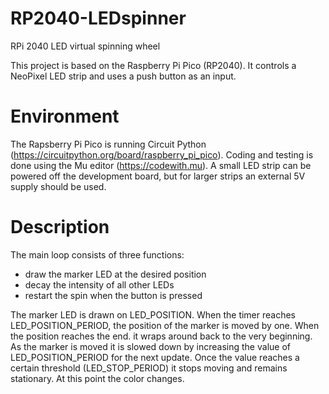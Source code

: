 # RP2040-LEDspinner
RPi 2040 LED virtual spinning wheel

This project is based on the Raspberry Pi Pico (RP2040). It controls a NeoPixel LED strip and uses a push button as an input. 

# Environment

The Rapsberry Pi Pico is running Circuit Python (https://circuitpython.org/board/raspberry_pi_pico). Coding and testing is done using the Mu editor (https://codewith.mu). A small LED strip can be powered off the development board, but for larger strips an external 5V supply should be used. 

# Description

The main loop consists of three functions:

- draw the marker LED at the desired position
- decay the intensity of all other LEDs
- restart the spin when the button is pressed

The marker LED is drawn on LED_POSITION. When the timer reaches LED_POSITION_PERIOD, the position of the marker is moved by one. When the position reaches the end. it wraps around back to the very beginning. As the marker is moved it is slowed down by increasing the value of LED_POSITION_PERIOD for the next update. Once the value reaches a certain threshold (LED_STOP_PERIOD) it stops moving and remains stationary. At this point the color changes. 
